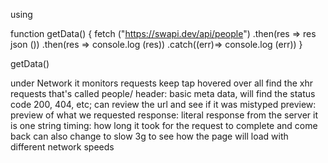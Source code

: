 using 

function getData() {
    fetch ("https://swapi.dev/api/people")
        .then(res => res json ())
        .then(res => console.log (res))
        .catch((err)=> console.log (err))
}

getData()

under Network it monitors requests
keep tap hovered over all
find the xhr requests that's called people/
    header: basic meta data, will find the status code 200, 404, etc; can review the url and see if it was mistyped
    preview: preview of what we requested 
    response: literal response from the server it is one string
    timing: how long it took for the request to complete and come back 
can also change to slow 3g to see how the page will load with different network speeds